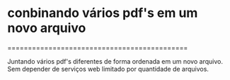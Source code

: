 # conbinando vários pdf's em um novo arquivo 

============================================

Juntando vários pdf's diferentes de forma ordenada
em um novo arquivo.
Sem depender de serviços web limitado por quantidade
de arquivos.
